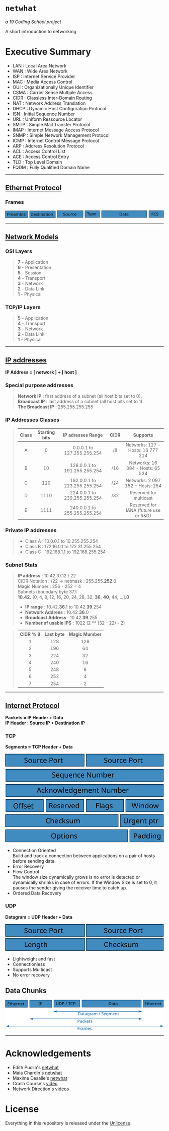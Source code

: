 # ```netwhat```
*a 19 Coding School project*

A short introduction to networking

# Executive Summary

- LAN  : Local Area Network
- WAN  : Wide Area Network
- ISP  : Internet Service Provider
- MAC  : Media Access Control
- OUI  : Organizationally Unique Identifier
- CSMA : Carrier Sense Multiple Access
- CIDR : Classless Inter-Domain Routing
- NAT  : Network Address Translation
- DHCP : Dynamic Host Configuration Protocol
- ISN  : Initial Sequence Number
- URL  : Uniform Ressource Locator
- SMTP : Simple Mail Transfer Protocol
- IMAP : Internet Message Access Protocol
- SNMP : Simple Network Management Protocol
- ICMP : Internet Control Message Protocol
- ARP  : Address Resolution Protocol
- ACL  : Access Control List
- ACE  : Access Control Entry
- TLD  : Top Level Domain
- FQDM : Fully Qualified Domain Name

***

## [Ethernet Protocol](https://github.com/tderwedu/42cursus/blob/main/04_netwhat/EthernetProtocol.md)
### Frames
![Ethernet_Format](./Images/Ethernet_Format.svg)

***

## [Network Models](https://github.com/tderwedu/42cursus/blob/main/04_netwhat/NetworkModels.md)
### OSI Layers
>**7** - Application  
>**6** - Presentation  
>**5** - Session  
>**4** - Transport  
>**3** - Network  
>**2** - Data Link  
>**1** - Physical  

### TCP/IP Layers
>**5** - Application  
>**4** - Transport  
>**3** - Network  
>**2** - Data Link  
>**1** - Physical  

***

## [IP addresses](https://github.com/tderwedu/42cursus/blob/main/04_netwhat/IPs.md)

**IP Address = [ network ] + [ host ]**  

### Special purpose addresses
> **Network IP** : first address of a subnet (all host bits set to 0).  
> **Broadcast IP** : last address of a subnet (all host bits set to 1).  
> **The Broadcast IP** : 255.255.255.255
### IP Addresses Classes
 > | Class| Starting bits  | IP adresses Range               | CIDR |  Supports                             |
 > | :--: | :------------: | :-----------------------------: | :--: | :-----------------------------------: |
 > |   A  | 0              |  0.0.0.1    to  127.255.255.254 |  /8  | Networks: 127 - Hosts: 16 777 214     |
 > |   B  | 10             |  128.0.0.1  to  191.255.255.254 |  /16 | Networks: 16 384 - Hosts: 65 534      |
 > |   C  | 110            |  192.0.0.1  to  223.255.255.254 |  /24 | Networks: 2 097 152 - Hosts: 254      |
 > |   D  | 1110           |  224.0.0.1  to  239.255.255.254 |  /32 | Reserved for multicast                |
 > |   E  | 1111           |  240.0.0.1  to  255.255.255.254 |      | Reserved for IANA (future use or R&D) |

### Private IP addresses
 > - Class A : 10.0.0.1		to 10.255.255.254
 > - Class B : 172.16.0.1	to 172.31.255.254
 > - Class C : 192.168.1.1	to 192.168.255.254

### Subnet Stats
> **IP address** : 10.42.37.12 / 22  
> CIDR Notation : /22 -> netmask : 255.255.**252**.0  
> Magic Number : 256 - 252 = 4  
> Subnets (boundary byte 37):  
> **10.42.** [0, 4, 8, 12, 16, 20, 24, 28, 32, **36**, **40**, 44, ...]**.0**
> - **IP range** : 10.42.**36**.1 to 10.42.**39**.254
> - **Network Address** : 10.42.**36**.0
> - **Broadcast Address** : 10.42.**39**.255
> - **Number of usable IPS** : 1022 (2 ** (32 - 22) - 2)

> | CIDR % 8 | Last byte | Magic Mumber |
> | :------: | :-------: | :----------: |
> |    1     |    128    |      128     |
> |    2     |    196    |       64     |
> |    3     |    224    |       32     |
> |    4     |    240    |       16     |
> |    5     |    248    |        8     |
> |    6     |    252    |        4     |
> |    7     |    254    |        2     |

***

## [Internet Protocol](https://github.com/tderwedu/42cursus/blob/main/04_netwhat/InternetProtocol.md)

**Packets = IP Header + Data**  
**IP Header : Source IP + Destination IP**


### TCP

**Segments = TCP Header + Data** 

![TCP_Header](./Images/TCP_Header.svg)
- Connection Oriented  
	Build and track a connection between applications on a pair of hosts before sending data.
- Error Recovery
- Flow Control  
	The window size dynamically grows is no error is detected or dynamically shrinks in case of errors. If the  Window Size is set to 0, it pauses the sender giving the receiver time to catch up.
- Ordered Data Recovery

### UDP

**Datagram = UDP Header + Data**

![UDP_Header](./Images/UDP_Header.svg)
- Lightweight and fast 
- Connectionless
- Supports Multicast
- No error recovery

## Data Chunks

![Domains](./Images/Headers.svg)

***

# Acknowledgements
- Edith Puclla's [netwhat](https://github.com/edithturn/42-silicon-valley-netwhat)  
- Maia Chardin's [netwhat](https://github.com/Mazoise/NETWHAT_DOC/blob/master/research.md)  
- Maxime Desalle's [netwhat](https://github.com/maxdesalle/42/tree/main/netwhat)  
- Crash Course's [video](https://www.youtube.com/watch?v=guvsH5OFizE&feature=emb_title)  
- Network Direction's [videos](https://www.youtube.com/watch?v=cNwEVYkx2Kk&list=PLDQaRcbiSnqF5U8ffMgZzS7fq1rHUI3Q8)

# License
Everything in this repository is released under the [Unlicense](https://github.com/maxdesalle/42/blob/main/LICENSE).
